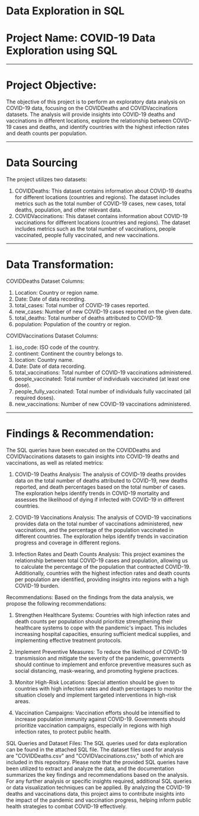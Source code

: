 # Data Exploration in SQL
#  Project Name: COVID-19 Data Exploration using SQL


----
# Project Objective: 
The objective of this project is to perform an exploratory data analysis on COVID-19 data, focusing on the COVIDDeaths and COVIDVaccinations datasets. The analysis will provide insights into COVID-19 deaths and vaccinations in different locations, explore the relationship between COVID-19 cases and deaths, and identify countries with the highest infection rates and death counts per population.



-----
# Data Sourcing
The project utilizes two datasets:
1. COVIDDeaths: This dataset contains information about COVID-19 deaths for different locations (countries and regions). The dataset includes metrics such as the total number of COVID-19 cases, new cases, total deaths, population, and other relevant data.
2. COVIDVaccinations: This dataset contains information about COVID-19 vaccinations for different locations (countries and regions). The dataset includes metrics such as the total number of vaccinations, people vaccinated, people fully vaccinated, and new vaccinations.



----
# Data Transformation:

COVIDDeaths Dataset Columns:
1. Location: Country or region name.
2. Date: Date of data recording.
3. total_cases: Total number of COVID-19 cases reported.
4. new_cases: Number of new COVID-19 cases reported on the given date.
5. total_deaths: Total number of deaths attributed to COVID-19.
6. population: Population of the country or region.

COVIDVaccinations Dataset Columns:
1. iso_code: ISO code of the country.
2. continent: Continent the country belongs to.
3. location: Country name.
4. Date: Date of data recording.
5. total_vaccinations: Total number of COVID-19 vaccinations administered.
6. people_vaccinated: Total number of individuals vaccinated (at least one dose).
7. people_fully_vaccinated: Total number of individuals fully vaccinated (all required doses).
8. new_vaccinations: Number of new COVID-19 vaccinations administered.




----
# Findings & Recommendation:
The SQL queries have been executed on the COVIDDeaths and COVIDVaccinations datasets to gain insights into COVID-19 deaths and vaccinations, as well as related metrics:

1. COVID-19 Deaths Analysis:
    The analysis of COVID-19 deaths provides data on the total number of deaths attributed to COVID-19, new deaths reported, and death percentages based on the total number of cases.
   The exploration helps identify trends in COVID-19 mortality and assesses the likelihood of dying if infected with COVID-19 in different countries.

2. COVID-19 Vaccinations Analysis:
  The analysis of COVID-19 vaccinations provides data on the total number of vaccinations administered, new vaccinations, and the percentage of the population vaccinated in different countries.
   The exploration helps identify trends in vaccination progress and coverage in different regions.

3. Infection Rates and Death Counts Analysis:
   This project examines the relationship between total COVID-19 cases and population, allowing us to calculate the percentage of the population that contracted COVID-19.
  Additionally, countries with the highest infection rates and death counts per population are identified, providing insights into regions with a high COVID-19 burden.

Recommendations:
Based on the findings from the data analysis, we propose the following recommendations:

1. Strengthen Healthcare Systems: Countries with high infection rates and death counts per population should prioritize strengthening their healthcare systems to cope with the pandemic's impact. This includes increasing hospital capacities, ensuring sufficient medical supplies, and implementing effective treatment protocols.

2. Implement Preventive Measures: To reduce the likelihood of COVID-19 transmission and mitigate the severity of the pandemic, governments should continue to implement and enforce preventive measures such as social distancing, mask-wearing, and promoting hygiene practices.

3. Monitor High-Risk Locations: Special attention should be given to countries with high infection rates and death percentages to monitor the situation closely and implement targeted interventions in high-risk areas.

4. Vaccination Campaigns: Vaccination efforts should be intensified to increase population immunity against COVID-19. Governments should prioritize vaccination campaigns, especially in regions with high infection rates, to protect public health.

SQL Queries and Dataset Files:
The SQL queries used for data exploration can be found in the attached SQL file. The dataset files used for analysis are "COVIDDeaths.csv" and "COVIDVaccinations.csv," both of which are included in this repository.
Please note that the provided SQL queries have been utilized to extract and analyze the data, and the documentation summarizes the key findings and recommendations based on the analysis.
For any further analysis or specific insights required, additional SQL queries or data visualization techniques can be applied. 
By analyzing the COVID-19 deaths and vaccinations data, this project aims to contribute insights into the impact of the pandemic and vaccination progress, helping inform public health strategies to combat COVID-19 effectively.


  



